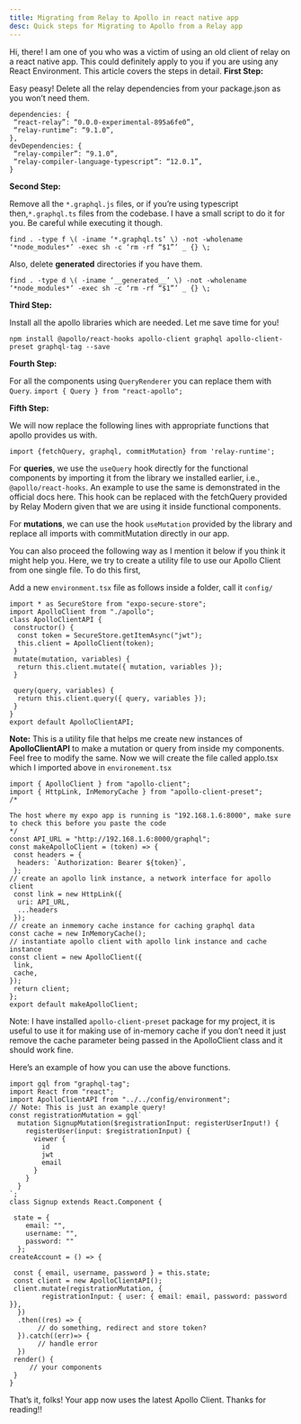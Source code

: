 ```yaml
---
title: Migrating from Relay to Apollo in react native app
desc: Quick steps for Migrating to Apollo from a Relay app
---
```


Hi, there! I am one of you who was a victim of using an old client of relay on a react native app. This could definitely apply to you if you are using any React Environment. This article covers the steps in detail.
**First Step:**

Easy peasy! Delete all the relay dependencies from your package.json as you won’t need them.
```
dependencies: {
 “react-relay”: “0.0.0-experimental-895a6fe0”,
 “relay-runtime”: “9.1.0”,
},
devDependencies: {
 “relay-compiler”: “9.1.0”,
 “relay-compiler-language-typescript”: “12.0.1”,
}
```

**Second Step:**

Remove all the `*.graphql.js` files, or if you’re using typescript then,`*.graphql.ts` files from the codebase. I have a small script to do it for you. Be careful while executing it though.
```
find . -type f \( -iname ‘*.graphql.ts’ \) -not -wholename ‘*node_modules*’ -exec sh -c ‘rm -rf “$1”’ _ {} \;
```

Also, delete __generated__ directories if you have them.
```
find . -type d \( -iname ‘__generated__’ \) -not -wholename ‘*node_modules*’ -exec sh -c ‘rm -rf “$1”’ _ {} \;
```
**Third Step:**

Install all the apollo libraries which are needed.
Let me save time for you!
```
npm install @apollo/react-hooks apollo-client graphql apollo-client-preset graphql-tag --save
```

**Fourth Step:**

For all the components using `QueryRenderer` you can replace them with `Query`.
`import { Query } from "react-apollo";`

**Fifth Step:**

We will now replace the following lines with appropriate functions that apollo provides us with.
```
import {fetchQuery, graphql, commitMutation} from 'relay-runtime';
```

For **queries**, we use the `useQuery` hook directly for the functional components by importing it from the library we installed earlier, i.e., `@apollo/react-hooks`. An example to use the same is demonstrated in the official docs here. This hook can be replaced with the fetchQuery provided by Relay Modern given that we are using it inside functional components.

For **mutations**, we can use the hook `useMutation` provided by the library and replace all imports with commitMutation directly in our app.

You can also proceed the following way as I mention it below if you think it might help you. Here, we try to create a utility file to use our Apollo Client from one single file.
To do this first,

Add a new `environment.tsx` file as follows inside a folder, call it `config/`

```
import * as SecureStore from "expo-secure-store";
import ApolloClient from "./apollo";
class ApolloClientAPI {
 constructor() {
  const token = SecureStore.getItemAsync("jwt");
  this.client = ApolloClient(token);
 }
 mutate(mutation, variables) {
  return this.client.mutate({ mutation, variables });
 }
 
 query(query, variables) {
  return this.client.query({ query, variables });
 }
}
export default ApolloClientAPI;
```
**Note:** This is a utility file that helps me create new instances of **ApolloClientAPI** to make a mutation or query from inside my components. Feel free to modify the same.
Now we will create the file called applo.tsx which I imported above in `environement.tsx`
```
import { ApolloClient } from "apollo-client";
import { HttpLink, InMemoryCache } from "apollo-client-preset";
/* 
 
The host where my expo app is running is "192.168.1.6:8000", make sure to check this before you paste the code
*/
const API_URL = "http://192.168.1.6:8000/graphql";
const makeApolloClient = (token) => {
 const headers = { 
  headers: `Authorization: Bearer ${token}`,
 };
// create an apollo link instance, a network interface for apollo client
 const link = new HttpLink({
  uri: API_URL,
  ...headers
 });
// create an inmemory cache instance for caching graphql data
const cache = new InMemoryCache();
// instantiate apollo client with apollo link instance and cache instance
const client = new ApolloClient({
 link,
 cache,
});
 return client;
};
export default makeApolloClient;
```

Note: I have installed `apollo-client-preset` package for my project, it is useful to use it for making use of in-memory cache if you don’t need it just remove the cache parameter being passed in the ApolloClient class and it should work fine.

Here’s an example of how you can use the above functions.

```
import gql from "graphql-tag";
import React from "react";
import ApolloClientAPI from "../../config/environment";
// Note: This is just an example query!
const registrationMutation = gql`
  mutation SignupMutation($registrationInput: registerUserInput!) {
    registerUser(input: $registrationInput) {
      viewer {
        id
        jwt
        email
      }
    }
  }
`;
class Signup extends React.Component {
  
 state = {
    email: "",
    username: "",
    password: ""
  };
createAccount = () => {
   
 const { email, username, password } = this.state;
 const client = new ApolloClientAPI();
 client.mutate(registrationMutation, {
        registrationInput: { user: { email: email, password: password }},
  })
  .then((res) => {
       // do something, redirect and store token?
  }).catch((err)=> {
       // handle error
  })
 render() {
     // your components
 }
}
```

That’s it, folks! Your app now uses the latest Apollo Client. Thanks for reading!!